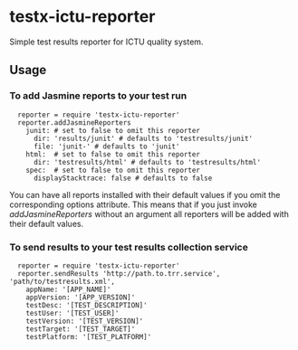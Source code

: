 testx-ictu-reporter
=====

Simple test results reporter for ICTU quality system.

## Usage

### To add Jasmine reports to your test run
```
  reporter = require 'testx-ictu-reporter'
  reporter.addJasmineReporters
    junit: # set to false to omit this reporter
      dir: 'results/junit' # defaults to 'testresults/junit'
      file: 'junit-' # defaults to 'junit'
    html:  # set to false to omit this reporter
      dir: 'testresults/html' # defaults to 'testresults/html'
    spec:  # set to false to omit this reporter
      displayStacktrace: false # defaults to false

```

You can have all reports installed with their default values if you omit the corresponding options attribute. This means that if you just invoke *addJasmineReporters* without an argument all reporters will be added with their default values.

### To send results to your test results collection service
```
  reporter = require 'testx-ictu-reporter'
  reporter.sendResults 'http://path.to.trr.service', 'path/to/testresults.xml',
    appName: '[APP_NAME]'
    appVersion: '[APP_VERSION]'
    testDesc: '[TEST_DESCRIPTION]'
    testUser: '[TEST_USER]'
    testVersion: '[TEST_VERSION]'
    testTarget: '[TEST_TARGET]'
    testPlatform: '[TEST_PLATFORM]'
```
